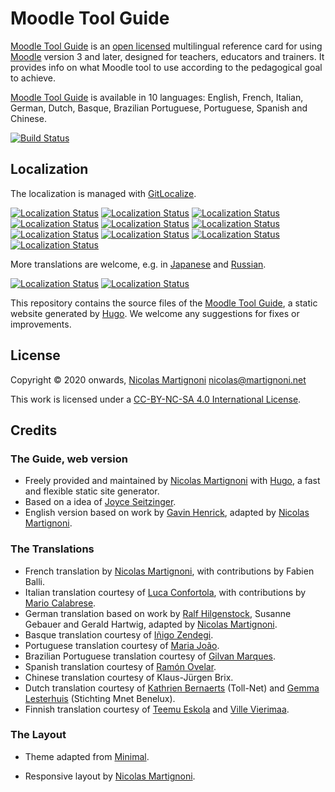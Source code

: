 # Moodle Tool Guide

[Moodle Tool Guide][site] is an [open licensed][cc] multilingual reference card for using [Moodle][moodle] version 3 and later, designed for teachers, educators and trainers. It provides info on what Moodle tool to use according to the pedagogical goal to achieve.

[Moodle Tool Guide][site] is available in 10 languages: English, French, Italian, German, Dutch, Basque, Brazilian Portuguese, Portuguese, Spanish and Chinese.

[![Build Status](https://github.com/martignoni/moodle-tool-guide/workflows/Hugo%20CI%20&%20deploy/badge.svg)](https://github.com/martignoni/moodle-tool-guide/actions?query=workflow%3A%22Hugo+CI+%26+deploy%22)

## Localization

The localization is managed with [GitLocalize](https://gitlocalize.com/repo/5841/lang).

[![Localization Status](https://gitlocalize.com/repo/5841/fr/badge.svg)](https://gitlocalize.com/repo/5841/fr)
[![Localization Status](https://gitlocalize.com/repo/5841/it/badge.svg)](https://gitlocalize.com/repo/5841/it)
[![Localization Status](https://gitlocalize.com/repo/5841/de/badge.svg)](https://gitlocalize.com/repo/5841/de)
[![Localization Status](https://gitlocalize.com/repo/5841/nl/badge.svg)](https://gitlocalize.com/repo/5841/nl)
[![Localization Status](https://gitlocalize.com/repo/5841/eu/badge.svg)](https://gitlocalize.com/repo/5841/eu)
[![Localization Status](https://gitlocalize.com/repo/5841/pt-br/badge.svg)](https://gitlocalize.com/repo/5841/pt-br)
[![Localization Status](https://gitlocalize.com/repo/5841/pt/badge.svg)](https://gitlocalize.com/repo/5841/pt)
[![Localization Status](https://gitlocalize.com/repo/5841/es/badge.svg)](https://gitlocalize.com/repo/5841/es)
[![Localization Status](https://gitlocalize.com/repo/5841/zh/badge.svg)](https://gitlocalize.com/repo/5841/zh)
[![Localization Status](https://gitlocalize.com/repo/5841/fi/badge.svg)](https://gitlocalize.com/repo/5841/fi)

More translations are welcome, e.g. in [Japanese](https://gitlocalize.com/repo/5841/ja) and [Russian](https://gitlocalize.com/repo/5841/ru).

[![Localization Status](https://gitlocalize.com/repo/5841/ja/badge.svg)](https://gitlocalize.com/repo/5841/ja)
[![Localization Status](https://gitlocalize.com/repo/5841/ru/badge.svg)](https://gitlocalize.com/repo/5841/ru)

This repository contains the source files of the [Moodle Tool Guide][site], a static website generated by [Hugo]. We welcome any suggestions for fixes or improvements.

## License

Copyright © 2020 onwards, [Nicolas Martignoni][nm] <nicolas@martignoni.net>

This work is licensed under a [CC-BY-NC-SA 4.0 International License][cc].

## Credits

### The Guide, web version

- Freely provided and maintained by [Nicolas Martignoni][nm] with [Hugo][hugo], a fast and flexible static site generator.
- Based on a idea of [Joyce Seitzinger](https://twitter.com/catspyjamasnz).
- English version based on work by [Gavin Henrick](https://twitter.com/ghenrick), adapted by [Nicolas Martignoni][nm].

### The Translations

- French translation by [Nicolas Martignoni][nm], with contributions by Fabien Balli.
- Italian translation courtesy of [Luca Confortola](https://twitter.com/ConfortolaLuca), with contributions by [Mario Calabrese](https://twitter.com/clbmra).
- German translation based on work by [Ralf Hilgenstock](https://twitter.com/ralfh), Susanne Gebauer and Gerald Hartwig, adapted by [Nicolas Martignoni][nm].
- Basque translation courtesy of [Iñigo Zendegi](https://twitter.com/izendegi).
- Portuguese translation courtesy of [Maria João](https://twitter.com/etutoria).
- Brazilian Portuguese translation courtesy of [Gilvan Marques](https://twitter.com/gmarques).
- Spanish translation courtesy of [Ramón Ovelar](https://moodle.org/user/profile.php?id=13611).
- Chinese translation courtesy of Klaus-Jürgen Brix.
- Dutch translation courtesy of [Kathrien Bernaerts](https://twitter.com/kbernaerts) (Toll-Net) and [Gemma Lesterhuis](https://twitter.com/BeneluxMnet) (Stichting Mnet Benelux).
- Finnish translation courtesy of [Teemu Eskola](https://github.com/XtraTerrestrial84) and [Ville Vierimaa](https://github.com/KV-Ville).

### The Layout

- Theme adapted from [Minimal](https://github.com/calintat/minimal).
- Responsive layout by [Nicolas Martignoni][nm].

  [site]: https://moodletoolguide.net
  [cc]: https://creativecommons.org/licenses/by-nc-sa/4.0/
  [hugo]: https://gohugo.io/
  [nm]: https://blog.martignoni.net/a-propos/
  [moodle]: https://moodle.org/
